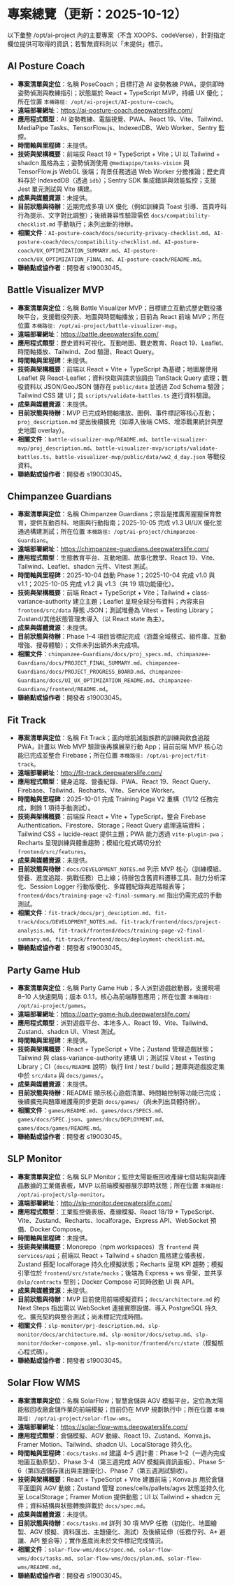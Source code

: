 # 專案總覽（更新：2025-10-12）

以下彙整 /opt/ai-project 內的主要專案（不含 XOOPS、codeVerse），針對指定欄位提供可取得的資訊；若暫無資料則以「未提供」標示。

## AI Posture Coach
- **專案清單與定位**：名稱 PoseCoach；目標打造 AI 姿勢教練 PWA，提供即時姿勢偵測與教練指引；狀態屬於 React + TypeScript MVP，持續 UX 優化；所在位置 `本機路徑: /opt/ai-project/AI-posture-coach`。
- **遠端部署網址**：https://ai-posture-coach.deepwaterslife.com/
- **應用程式類型**：AI 姿勢教練、電腦視覺、PWA、React 19、Vite、Tailwind、MediaPipe Tasks、TensorFlow.js、IndexedDB、Web Worker、Sentry 監控。
- **時間軸與里程碑**：未提供。
- **技術與架構概要**：前端採 React 19 + TypeScript + Vite；UI 以 Tailwind + shadcn 風格為主；姿勢偵測使用 `@mediapipe/tasks-vision` 與 TensorFlow.js WebGL 後端；背景任務透過 Web Worker 分擔推論；歷史資料存於 IndexedDB（透過 `idb`）；Sentry SDK 集成錯誤與效能監控；支援 Jest 單元測試與 Vite 構建。
- **成果與媒體資源**：未提供。
- **目前狀態與待辦**：近期完成多項 UX 優化（例如訓練頁 Toast 引導、首頁呼叫行為提示、文字對比調整）；後續兼容性驗證需依 `docs/compatibility-checklist.md` 手動執行；未列出新的待辦。
- **相關文件**：`AI-posture-coach/docs/security-privacy-checklist.md`、`AI-posture-coach/docs/compatibility-checklist.md`、`AI-posture-coach/UX_OPTIMIZATION_SUMMARY.md`、`AI-posture-coach/UX_OPTIMIZATION_FINAL.md`、`AI-posture-coach/README.md`。
- **聯絡點或協作者**：開發者 s19003045。

## Battle Visualizer MVP
- **專案清單與定位**：名稱 Battle Visualizer MVP；目標建立互動式歷史戰役播映平台，支援戰役列表、地圖與時間軸播放；目前為 React 前端 MVP；所在位置 `本機路徑: /opt/ai-project/battle-visualizer-mvp`。
- **遠端部署網址**：https://battle.deepwaterslife.com/
- **應用程式類型**：歷史資料可視化、互動地圖、戰史教育、React 19、Leaflet、時間軸播放、Tailwind、Zod 驗證、React Query。
- **時間軸與里程碑**：未提供。
- **技術與架構概要**：前端以 React + Vite + TypeScript 為基礎；地圖層使用 Leaflet 與 React-Leaflet；資料快取與請求協調由 TanStack Query 處理；戰役資料以 JSON/GeoJSON 儲存在 `public/data` 並透過 Zod Schema 驗證；Tailwind CSS 建 UI；具 `scripts/validate-battles.ts` 進行資料驗證。
- **成果與媒體資源**：未提供。
- **目前狀態與待辦**：MVP 已完成時間軸播放、圖例、事件標記等核心互動；`proj_description.md` 提出後續擴充（如導入後端 CMS、增添戰果統計與歷史地圖 overlay）。
- **相關文件**：`battle-visualizer-mvp/README.md`、`battle-visualizer-mvp/proj_description.md`、`battle-visualizer-mvp/scripts/validate-battles.ts`、`battle-visualizer-mvp/public/data/ww2_d_day.json` 等戰役資料。
- **聯絡點或協作者**：開發者 s19003045。

## Chimpanzee Guardians
- **專案清單與定位**：名稱 Chimpanzee Guardians；宗旨是推廣黑猩猩保育教育，提供互動百科、地圖與行動指南；2025-10-05 完成 v1.3 UI/UX 優化並通過構建測試；所在位置 `本機路徑: /opt/ai-project/chimpanzee-Guardians`。
- **遠端部署網址**：https://chimpanzee-guardians.deepwaterslife.com/
- **應用程式類型**：生態教育平台、互動地圖、故事化教學、React 19、Vite、Tailwind、Leaflet、shadcn 元件、Vitest 測試。
- **時間軸與里程碑**：2025-10-04 啟動 Phase 1；2025-10-04 完成 v1.0 與 v1.1；2025-10-05 完成 v1.2 與 v1.3（共 19 項功能優化）。
- **技術與架構概要**：前端 React + TypeScript + Vite；Tailwind + class-variance-authority 建立主題；Leaflet 呈現全球分布資料；內容來自 `frontend/src/data` 靜態 JSON；測試堆疊為 Vitest + Testing Library；Zustand/其他狀態管理未導入（以 React state 為主）。
- **成果與媒體資源**：未提供。
- **目前狀態與待辦**：Phase 1–4 項目皆標記完成（涵蓋全域樣式、組件庫、互動增強、搜尋體驗）；文件未列出額外未完成項。
- **相關文件**：`chimpanzee-Guardians/docs/proj_specs.md`、`chimpanzee-Guardians/docs/PROJECT_FINAL_SUMMARY.md`、`chimpanzee-Guardians/docs/PROJECT_PROGRESS_BOARD.md`、`chimpanzee-Guardians/docs/UI_UX_OPTIMIZATION_README.md`、`chimpanzee-Guardians/frontend/README.md`。
- **聯絡點或協作者**：開發者 s19003045。

## Fit Track
- **專案清單與定位**：名稱 Fit Track；面向增肌減脂族群的訓練與飲食追蹤 PWA，計畫以 Web MVP 驗證後再擴展至行動 App；目前前端 MVP 核心功能已完成並整合 Firebase；所在位置 `本機路徑: /opt/ai-project/fit-track`。
- **遠端部署網址**：http://fit-track.deepwaterslife.com/
- **應用程式類型**：健身追蹤、營養紀錄、PWA、React 19、React Query、Firebase、Tailwind、Recharts、Vite、Service Worker。
- **時間軸與里程碑**：2025-10-01 完成 Training Page V2 重構（11/12 任務完成，剩餘 1 項待手動測試）。
- **技術與架構概要**：前端採 React + Vite + TypeScript，整合 Firebase Authentication、Firestore、Storage；React Query 處理遠端資料；Tailwind CSS + lucide-react 提供主題；PWA 能力透過 `vite-plugin-pwa`；Recharts 呈現訓練與體重趨勢；模組化程式碼切分於 `frontend/src/features`。
- **成果與媒體資源**：未提供。
- **目前狀態與待辦**：`docs/DEVELOPMENT_NOTES.md` 列示 MVP 核心（訓練模組、營養、進度追蹤、挑戰任務）已上線；待辦包含舊資料遷移工具、耐力分析深化、Session Logger 行動版優化、多媒體紀錄與進階報表等；`frontend/docs/training-page-v2-final-summary.md` 指出仍需完成的手動測試。
- **相關文件**：`fit-track/docs/prj_desciption.md`、`fit-track/docs/DEVELOPMENT_NOTES.md`、`fit-track/frontend/docs/project-analysis.md`、`fit-track/frontend/docs/training-page-v2-final-summary.md`、`fit-track/frontend/docs/deployment-checklist.md`。
- **聯絡點或協作者**：開發者 s19003045。

## Party Game Hub
- **專案清單與定位**：名稱 Party Game Hub；多人派對遊戲啟動器，支援現場 8–10 人快速開局；版本 0.1.1，核心為前端靜態應用；所在位置 `本機路徑: /opt/ai-project/games`。
- **遠端部署網址**：https://party-game-hub.deepwaterslife.com/
- **應用程式類型**：派對遊戲平台、本地多人、React 19、Vite、Tailwind、Zustand、shadcn UI、Vitest 測試。
- **時間軸與里程碑**：未提供。
- **技術與架構概要**：React + TypeScript + Vite；Zustand 管理遊戲狀態；Tailwind 與 class-variance-authority 建構 UI；測試採 Vitest + Testing Library；CI（`docs/README` 說明）執行 lint / test / build；題庫與遊戲設定集中於 `src/data` 與 `docs/games/`。
- **成果與媒體資源**：未提供。
- **目前狀態與待辦**：README 顯示核心遊戲清單、時間軸控制等功能已完成；後續擴充與題庫維護需同步更新 `docs/games/`（尚未列出具體待辦）。
- **相關文件**：`games/README.md`、`games/docs/SPECS.md`、`games/docs/SPEC.json`、`games/docs/DEPLOYMENT.md`、`games/docs/games/README.md`。
- **聯絡點或協作者**：開發者 s19003045。

## SLP Monitor
- **專案清單與定位**：名稱 SLP Monitor；監控太陽能板回收產線七個站點與副產品數據的工業儀表板，MVP 以前端模擬器展示即時狀態；所在位置 `本機路徑: /opt/ai-project/slp-monitor`。
- **遠端部署網址**：http://slp-monitor.deepwaterslife.com/
- **應用程式類型**：工業監控儀表板、產線模擬、React 18/19 + TypeScript、Vite、Zustand、Recharts、localforage、Express API、WebSocket 預備、Docker Compose。
- **時間軸與里程碑**：未提供。
- **技術與架構概要**：Monorepo（npm workspaces）含 `frontend` 與 `services/api`；前端以 React + Tailwind + shadcn 風格建立儀表板，Zustand 搭配 localforage 持久化模擬狀態；Recharts 呈現 KPI 趨勢；模擬引擎位於 `frontend/src/state/mocks`；後端為 Express + ws 骨架，並共享 `@slp/contracts` 型別；Docker Compose 可同時啟動 UI 與 API。
- **成果與媒體資源**：未提供。
- **目前狀態與待辦**：MVP 目前使用前端模擬資料；`docs/architecture.md` 的 Next Steps 指出需以 WebSocket 連接實際設備、導入 PostgreSQL 持久化、擴充契約與整合測試；尚未標記完成時間。
- **相關文件**：`slp-monitor/prj-description.md`、`slp-monitor/docs/architecture.md`、`slp-monitor/docs/setup.md`、`slp-monitor/docker-compose.yml`、`slp-monitor/frontend/src/state`（模擬核心程式碼）。
- **聯絡點或協作者**：開發者 s19003045。

## Solar Flow WMS
- **專案清單與定位**：名稱 SolarFlow；智慧倉儲與 AGV 模擬平台，定位為太陽能板回收廠倉儲作業的前端模擬；目前仍在 MVP 規劃執行中；所在位置 `本機路徑: /opt/ai-project/solar-flow-wms`。
- **遠端部署網址**：https://solar-flow-wms.deepwaterslife.com/
- **應用程式類型**：倉儲模擬、AGV 動線、React 19、Zustand、Konva.js、Framer Motion、Tailwind、shadcn UI、LocalStorage 持久化。
- **時間軸與里程碑**：`docs/tasks.md` 建議 4–5 週計畫：Phase 1–2（一週內完成地圖互動原型）、Phase 3–4（第三週完成 AGV 模擬與資訊面板）、Phase 5–6（第四週儲存匯出與主題優化）、Phase 7（第五週測試驗收）。
- **技術與架構概要**：React + TypeScript + Vite 建置前端；Konva.js 用於倉儲平面圖與 AGV 動線；Zustand 管理 zones/cells/pallets/agvs 狀態並持久化至 LocalStorage；Framer Motion 提供動態；UI 以 Tailwind + shadcn 元件；資料結構與狀態轉換詳載於 `docs/spec.md`。
- **成果與媒體資源**：未提供。
- **目前狀態與待辦**：`docs/tasks.md` 詳列 30 項 MVP 任務（初始化、地圖繪製、AGV 模擬、資料匯出、主題優化、測試）及後續延伸（任務佇列、A* 避讓、API 整合等）；實作進度尚未於文件標記完成情況。
- **相關文件**：`solar-flow-wms/docs/spec.md`、`solar-flow-wms/docs/tasks.md`、`solar-flow-wms/docs/plan.md`、`solar-flow-wms/README.md`。
- **聯絡點或協作者**：開發者 s19003045。


